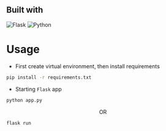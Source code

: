 ## Built with 
![Flask](https://img.shields.io/badge/flask-%23000.svg?style=for-the-badge&logo=flask&logoColor=white)
![Python](https://img.shields.io/badge/python-3670A0?style=for-the-badge&logo=python&logoColor=ffdd54)

# Usage

- First create virtual environment, then install requirements
```bash
pip install -r requirements.txt
```

- Starting `Flask` app
```bash
python app.py
```
<center>OR</center>

```bash
flask run
```